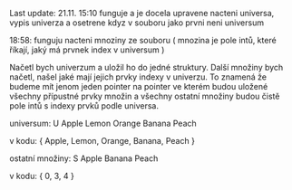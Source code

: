 Last update:
21.11. 15:10 funguje a je docela upravene nacteni universa, vypis univerza a osetrene kdyz v souboru jako prvni neni universum

18:58: funguju nacteni mnoziny ze souboru ( mnozina je pole intů, které říkají, jaký má prvnek index v universum )



Načetl bych univerzum a uložil ho do jedné struktury. Další množiny bych načetl, našel jaké mají jejich prvky indexy v univerzu. 
To znamená že budeme mít jenom jeden pointer na pointer ve kterém budou uložené všechny přípustné prvky množin a všechny ostatní množiny budou čistě pole intů s indexy prvků podle universa.

universum:
U Apple Lemon Orange Banana Peach

v kodu:
{  Apple, Lemon, Orange, Banana, Peach } 


ostatní množiny: 
S Apple Banana Peach

v kodu:
{ 0, 3, 4 }
